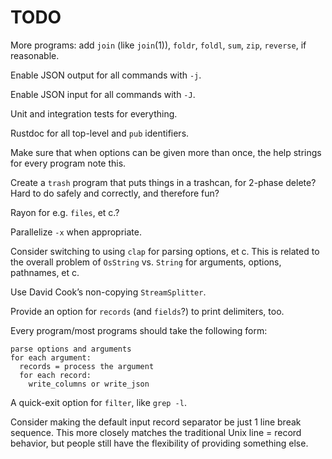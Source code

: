 # TODO

More programs: add `join` (like `join`(1)), `foldr`, `foldl`, `sum`, `zip`,
`reverse`, if reasonable.

Enable JSON output for all commands with `-j`.

Enable JSON input for all commands with `-J`.

Unit and integration tests for everything.

Rustdoc for all top-level and `pub` identifiers.

Make sure that when options can be given more than once, the help strings for
every program note this.

Create a `trash` program that puts things in a trashcan, for 2-phase delete?
Hard to do safely and correctly, and therefore fun?

Rayon for e.g. `files`, et c.?

Parallelize `-x` when appropriate.

Consider switching to using `clap` for parsing options, et c. This is related to
the overall problem of `OsString` vs. `String` for arguments, options,
pathnames, et c.

Use David Cook’s non-copying `StreamSplitter`.

Provide an option for `records` (and `fields`?) to print delimiters, too.

Every program/most programs should take the following form:

```
parse options and arguments
for each argument:
  records = process the argument
  for each record:
    write_columns or write_json
```

A quick-exit option for `filter`, like `grep -l`.

Consider making the default input record separator be just 1 line break
sequence. This more closely matches the traditional Unix line = record behavior,
but people still have the flexibility of providing something else.

